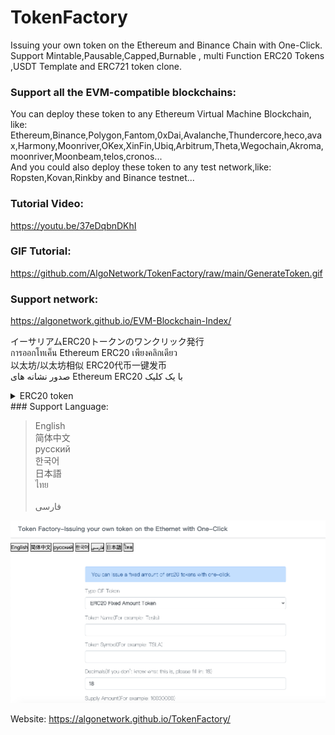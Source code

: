 # TokenFactory
Issuing your own token on the Ethereum and Binance Chain with One-Click.<br>
Support Mintable,Pausable,Capped,Burnable , multi Function ERC20 Tokens ,USDT Template and ERC721 token clone.

### Support all the EVM-compatible blockchains:
You can deploy these token to any Ethereum Virtual Machine Blockchain, like: Ethereum,Binance,Polygon,Fantom,0xDai,Avalanche,Thundercore,heco,avax,Harmony,Moonriver,OKex,XinFin,Ubiq,Arbitrum,Theta,Wegochain,Akroma,moonriver,Moonbeam,telos,cronos...<br>
And you could also deploy these token to any test network,like: Ropsten,Kovan,Rinkby and Binance testnet... <br>
 
### Tutorial Video:<br>
https://youtu.be/37eDqbnDKhI
<br>

### GIF Tutorial:<br>
https://github.com/AlgoNetwork/TokenFactory/raw/main/GenerateToken.gif
<br>

### Support network:<br>
https://algonetwork.github.io/EVM-Blockchain-Index/

イーサリアムERC20トークンのワンクリック発行<br>
การออกโทเค็น Ethereum ERC20 เพียงคลิกเดียว<br>
以太坊/以太坊相似 ERC20代币一键发币<br>
صدور نشانه های Ethereum ERC20 با یک کلیک
<br>

<details>
  <summary>ERC20 token</summary>
  
  ## Token list
Wrapped MIR Token (MIR),VAI Stablecoin (VAI),Venus ETH (vETH),Orica (ORI),Binance-Peg Uniswap (UNI),Pearl Token (PEARL),Binance-Peg Axie Infinity Shard Token (AXS),FinNexus (FNX),CafeSwap Token (BREW),Binance-Peg Komodo Token (KMD),GFORCE v2 (GFCE),DuckDaoDime (DDIM),Cubiex (CBIX),OddzToken (ODDZ),Binance-Peg Pax Dollar Token (USDP),Binance-Peg FLOW Token (FLOW),ACryptoS (ACS),VANCI.FINANCE (VANCII),Frax (FRAX),StaysBASE (SBS),Keep3r BSC Network (KP3RB),Bogged Finance (BOG),Binance-Peg BUSD Token (BUSD),Buni Token (BUNI),GamyFi (GFX),Lympo Market Token (LMT),Space Token (SPACE),DOS Network Token BEP20 (DOS),FC Santos Fan Token (SANTOS),Nominex (NMX),Binance-Peg Celer Token (CELR),SafePal Token (SFP),Cashaa (CAS),THUGS (THUGS),Binance-Peg Litecoin Token (LTC),Automata (ATA),AUTOv2 (AUTO),Fuse Token on BSC (FUSE),FlashX Ultra (FSXU),IOI Token via ChainPort.io (IOI),Sun Token (SUN),Binance-Peg Avalanche Token (AVAX),Coin98 (C98),NapoleonX Token (NPXB),Binance-Peg eCash Token (XEC),Binance-Peg Bancor Network Token (BNT),PontoonToken (TOON),CanYaCoin (CAN),Nemesis Wealth Projects BSC (NMS),Venus BETH (vBETH),Twinci (TWIN),Binance-Peg Bitcoin Cash ABC (BCHA),Venus XRP (vXRP),Venus USDC (vUSDC),AlpacaToken (ALPACA),CORE MultiChain Token (CMCX),Robust Token (RBT),Pasta Token (PASTA),Baby Doge Coin (BabyDoge),Bat True Share (BTS),FREE coin BSC (FREE),WINk (WIN),Raven Protocol (RAVEN),Elite Swap Binance Token (ELTB),Wrapped BNB (WBNB),Binance-Peg Phala Network Token (PHA),Binance-Peg Firo Token (FIRO),Genta (GENA),RAMP DEFI (RAMP),Elemon Token (ELMON),Wrapped Idena (iDNA),BUX Token (BUX),Binance-Peg Kyber Network Crystal Token (KNC),Contentos (COS),Binance-Peg NEAR Protocol (NEAR),Taco (TACO),Venus BUSD (vBUSD),Green Chart (GREEN),EverRise (RISE),BELT Token (BELT),Synapse (SYN),Phoswap (PHO),Berry Tributes (BRY),Rubic (BRBC),Extend Finance (EXF),SPORTOKEN (SPT),Weather (Weather),CertiK Token (CTK),Venus DAI (vDAI), (DGN),Binance-Peg APENFT Token (NFT),Binance-Peg Cartesi Token (CTSI),DVX (DRIVENx),Wanaka Farm (WANA),Zilliqa (ZIL),EarnX (EarnX),JetSwap Token (WINGS),Venus XVS (vXVS),Venus SXP (vSXP),RigelToken (RGP),Wrapped UST Token (UST),Swipe (SXP),TORG (TORG),Smart Advertising Transaction Token (SATT),Moeda Loyalty Points (MDA),Binance-Peg Basic Attention Token (BAT),Venus DOGE (vDOGE),Venus BTC (vBTC),Sea Token (SEA),Prometeus (PROM),MIOTAC (IOTA),Measurable Data Token (MDT),BSC Conflux (bCFX),BNB48 Club Token (KOGE),Venus BCH (vBCH),QANX Token (QANX),Helmet.insure Governance Token (Helmet),Multiplier (bMXX),UniLend Finance Token (UFT),FLOKI (FLOKI),DODO bird (DODO),Binance-Peg Band Protocol Token (BAND),Chain (XCN),Binance-Peg Ethereum Classic (ETC),Annex (ANN),Goose Golden Egg (EGG),WolfSafePoorPeople (WSPP),DEUS (DEUS),JUST (JST),Etermon (ETM),France REV Finance (FRF),LunaChow on xDai from xDai (LUCHOW),Binance-Peg Bitcoin Cash Token (BCH),Tokocrypto Token (TKO),Hot Cross Token (HOTCROSS),Heroes&Empires (HE),Squirrel Finance (NUTS),Position Token (POSI),ArgonToken (ARGON),Binance-Peg TrueUSD Token (TUSD),EVAI.IO (EVAI),Xpose (Xpose),Torum (XTM),Hakka Finance on xDai on BSC (HAKKA),Binance-Peg Tezos Token (XTZ),Alien Worlds Trilium (TLM),hoge.finance (HOGE),Binance-Peg BitTorrent Token (BTT),Venus Reward Token (VRT),Moonlift (MLTPX),Binance-Peg Ontology Token (ONT),8BIT DOGE (BITD),UniCrypt on xDai on BSC (UNCX),NFTY Token (NFTY),DeSpace Protocol (DES),SYL (SYL),Burger Swap (BURGER),GourmetGalaxy (GUM),wazirx token (WRX),Plant vs Undead Token (PVU),Safechaintoken (SCT),PolkastarterToken (POLS),Binance-Peg MANTRA DAO Token (OM),Binance-Peg SHIBA INU Token (SHIB),Binance-Peg Ethereum Token (ETH),Frontier Token (FRONT),Plasma (PPAY),Venus (XVS),CBK (CBK),808TA (808TA),pTokens GALA (GALA),Binance-Peg BTCB Token (BTCB),BNBPay (BPAY),beefy.finance (BIFI),Ethereum Meta (ETHM),Ellipsis (EPS),VFOX (VFOX),Venus USDT (vUSDT),Binance-Peg Dai Token (DAI),DEI (DEI),Reef.finance (REEF),vSWAP.fi (vBSWAP),BitTorrent (BTT),Beach Token BSC (BEACH),Imported GBYTE (GBYTE),SafeMoon (SFM),Binance-Peg dForce Token (DF),CryptoBlades Skill Token (SKILL),Ditto (DITTO),Binance-Peg TornadoCash Token (TORN),PULI INU (PULI),BabyFlokiCoin (BabyFlokiCoin),StandardBTCHashrateToken (BTCST),ARIVA (ARV),Easy V2 (EZ),Venus LINK (vLINK),Cream (CREAM),Fuel Token (Fuel),Cross Finance (CRP),TRON (TRX),Rhythm (RHYTHM),BakeryToken (BAKE),Venus DOT (vDOT),JulSwap (JulD),Seven Up Token (7UP),BSCstarter (START),binance conflux Flux Protocol (bcFLUX),OREO (ORE),Binance-Peg Dogecoin Token (DOGE),Binance-Peg USD Coin (USDC),Super Launcher (LAUNCH),Titano (TITANO),Binance-Peg ChainLink Token (LINK),SAITO (SAITO),BIDR BEP20 (BIDR),BGOV Token (BGOV),OwlDAO token (OWL),GoMining Token (GMT),ElonGate (ElonGate),Binance-Peg Synthetix Network Token (SNX),Covid Vaccine (COVAC),DOGGY (DOGGY),SwftCoin (SWFTC),Binance-Peg Elrond Token (EGLD),Graviton (GTON),UBUToken (UBU),$Poolz Finance [via ChainPort.io] (POOLZ),TOZEX (TOZ),WalletNow (WNOW),DAFI Token (DAFI),BSCX (BSCX),pTokens TLOS (TLOS),Billion Happiness (BHC),MarketLedger (ML),FEGtoken (FEG),Anyswap-BEP20 (ANY),Binance-Peg COTI Token (COTI),Antimatter.Finance Mapping Token (MATTER),Bunny Token (BUNNY),Ltradex (LTEX),SHIRO INU (SHIR),AdEx Network (ADX),decentral.games on xDai from xDai ($DG),Newscrypto (NWC),ParaSwap (PSP),Cerby Token (CERBY),Binance-Peg EOS Token (EOS),Binance-Peg BSC-USD (BSC-USD),N1CEToken (N1CE),Frax Share (FXS),Binance-Peg Zcash Token (ZEC),REVOLVE_GAMES (RPG),Ramen Token (Ramen),GoSwapp (GOFI),BAGEL (BAGEL),MMToken (MM),Binance-Peg Cardano Token (ADA),PancakeSwap Token (Cake),Refinable (FINE),Ankr (ANKR),DeFi For You. (DFY),PizzaSwap (PIZZA),Streamity (STM),Spartan Protocol Token V2 (SPARTA),Dogestribute (DGSTB),MDX Token (MDX),2local Token (2LC),Binance-Peg Token Club (TCT),WEB3 Inu (WEB3),Binance Beacon ETH (BETH),Orion Money Token [via ChainPort.io] (ORION),UNCL on xDai on BSC (UNCL),Lucky Unicorn Token (L99),Lunar (LNR),Shield Protocol (SHIELD),fry.world (FRIES),Propel (PROPEL),GameStation (GAMER),Biswap (BSW),ALICE (ALICE),WorkQuest Token (WQT),ROOBEE (bROOBEE),AlphaToken (ALPHA),HappinessToken (HPS),Hotbit Token (HTB),Litentry (LIT),ClinTex (CTI),Curate (XCUR),bZx Protocol Token (BZRX),Bat True Dollar (BTD),Binance-Peg YFII.finance Token (YFII),TETU Reward Token (TETU),SakeToken (SAKE),Vaulty Token (VLTY),OVR (OVR),Venus FIL (vFIL),Tokyo AU Token (TOKAU),Linear Token (LINA),Spore (SPORE),Fusible | Fusible.io (FUSII),RobustSwap Token (RBS),Binance-Peg yearn.finance (YFI),Venus ADA (vADA),Kripton (LPK),loser coin (lowb),pTokens $ANRX ($ANRX),RFOX (RFOX),IceToken (ICE),Binance-Peg Compound Coin (COMP),Cake Monster (MONSTA),cheesemaker.farm (CHS),Kiwi Token (KIWI),Venus LTC (vLTC),SiaCashCoin (SCC),Spore Token (SPORE),Fantom (FTM),Chess (CHESS),Shard (SHARD),Binance-Peg XRP Token (XRP),Binance-Peg Paxos Standard (PAX),Octree Finance (OCT),O3 Swap Token (O3),ZMINE Token (ZMN),StableX Token (STAX),Coinary Token (CYT),Crox Token (CROX),Binance-Peg ELF Token (ELF),Wall Street Games (WSG),APENFT (NFT),Binance-Peg PAX Gold (PAXG),ApeSwapFinance Banana (BANANA),Tycoon   (TYC),Binance-Peg IoTeX Network (IOTX),Binance-Peg Smooth Love Potion (SLP),Immutable (DARA),Jointer (JNTR),Pylon Eco Token (PETN),1INCH Token (1INCH),Trust Wallet (TWT),LTO Network (LTO),WANDA EXCHANGE (WE),The Force Token (FOR),Binance-Peg Cosmos Token (ATOM),DEFI 100 (D100),MATH Token (MATH),Binance-Peg Polkadot Token (DOT),Augmented Finance (AGF),Ethereum Message Search from Mainnet (EMS),Binance-Peg Maker (MKR),Useless (USELESS)
</details>
### Support Language:

>English<br>
>简体中文<br>
>русский <br>
>한국어<br> 
>日本語<br>
>ไทย<br>
><br>فارسی
<img src="https://github.com/AlgoNetwork/TokenFactory/blob/main/website.png" alt="generate-erc20-token">

Website:
https://algonetwork.github.io/TokenFactory/



